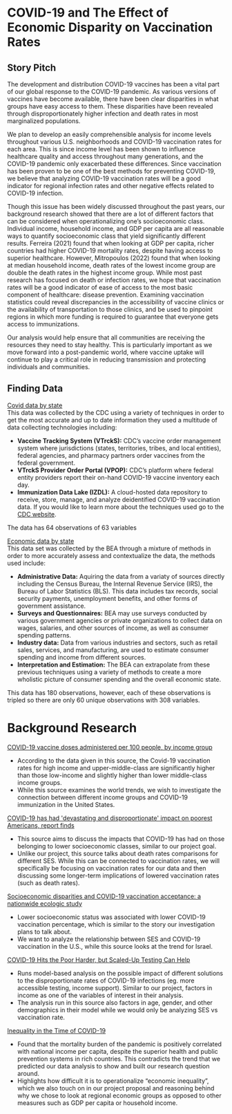 # COVID-19 and The Effect of Economic Disparity on Vaccination Rates

## Story Pitch

The development and distribution COVID-19 vaccines has been a vital part of our global response to the COVID-19 pandemic. As various versions of vaccines have become available, there have been clear disparities in what groups have easy access to them. These disparities have been revealed through disproportionately higher infection and death rates in most marginalized populations.  

We plan to develop an easily comprehensible analysis for income levels throughout various U.S. neighborhoods and COVID-19 vaccination rates for each area. This is since income level has been shown to influence healthcare quality and access throughout many generations, and the COVID-19 pandemic only exacerbated these differences. Since vaccination has been proven to be one of the best methods for preventing COVID-19, we believe that analyzing COVID-19 vaccination rates will be a good indicator for regional infection rates and other negative effects related to COVID-19 infection.  

Though this issue has been widely discussed throughout the past years, our background research showed that there are a lot of different factors that can be considered when operationalizing one’s socioeconomic class. Individual income, household income, and GDP per capita are all reasonable ways to quantify socioeconomic class that yield significantly different results. Ferreira (2021) found that when looking at GDP per capita, richer countries had higher COVID-19 mortality rates, despite having access to superior healthcare. However, Mitropoulos (2022) found that when looking at median household income, death rates of the lowest income group are double the death rates in the highest income group. While most past research has focused on death or infection rates, we hope that vaccination rates will be a good indicator of ease of access to the most basic component of healthcare: disease prevention. Examining vaccination statistics could reveal discrepancies in the accessibility of vaccine clinics or the availability of transportation to those clinics, and be used to pinpoint regions in which more funding is required to guarantee that everyone gets access to immunizations.  

Our analysis would help ensure that all communities are receiving the resources they need to stay healthy.  This is particularly important as we move forward into a post-pandemic world, where vaccine uptake will continue to play a critical role in reducing transmission and protecting individuals and communities.


## Finding Data

[Covid data by state](https://covid.cdc.gov/covid-data-tracker/#vaccinations_vacc-people-booster-percent-pop5)  
This data was collected by the CDC using a variety of techniques in order to get the most accurate and up to date information they used a multitude of data collecting technologies including:  
- **Vaccine Tracking System (VTrckS):** CDC’s vaccine order management system where jurisdictions (states, territories, tribes, and local entities), federal agencies, and pharmacy partners order vaccines from the federal government.
- **VTrckS Provider Order Portal (VPOP):** CDC’s platform where federal entity providers report their on-hand COVID-19 vaccine inventory each day.
- **Immunization Data Lake (IZDL):** A cloud-hosted data repository to receive, store, manage, and analyze deidentified COVID-19 vaccination data.
If you would like to learn more about the techniques used go to the [CDC website](https://www.cdc.gov/coronavirus/2019-ncov/vaccines/reporting-vaccinations.html?CDC_AA_refVal=https%3A%2F%2Fwww.cdc.gov%2Fcoronavirus%2F2019-ncov%2Fvaccines%2Fdistributing%2Fabout-vaccine-data.html).  
  
The data has 64 observations of 63 variables 

[Economic data by state](https://apps.bea.gov/regional/downloadzip.cfm)  
This data set was collected by the BEA through a mixture of methods in order to more accurately assess and contextualize the data, the methods used include:  
- **Administrative Data:** Aquiring the data from a variaty of sources directly including the Census Bureau, the Internal Revenue Service (IRS), the Bureau of Labor Statistics (BLS). This data includes tax records, social security payments, unemployment benefits, and other forms of government assistance.
- **Surveys and Questionnaires:** BEA may use surveys conducted by various government agencies or private organizations to collect data on wages, salaries, and other sources of income, as well as consumer spending patterns.
- **Industry data:** Data from various industries and sectors, such as retail sales, services, and manufacturing, are used to estimate consumer spending and income from different sources.
- **Interpretation and Estimation:** The BEA can extrapolate from these previous techniques using a variety of methods to create a more wholistic picture of consumer spending and the overall economic state.  

This data has 180 observations, however, each of these observations is tripled so there are only 60 unique observations with 308 variables.

# Background Research

[COVID-19 vaccine doses administered per 100 people, by income group](https://ourworldindata.org/grapher/cumulative-covid-vaccinations-income-group)
- According to the data given in this source, the Covid-19 vaccination rates for high income and upper-middle-class are significantly higher than those low-income and slightly higher than lower middle-class income groups.
- While this source examines the world trends, we wish to investigate the connection between different income groups and COVID-19 immunization in the United States.

[COVID-19 has had 'devastating and disproportionate' impact on poorest Americans, report finds](https://abcnews.go.com/Health/covid-19-devastating-disproportionate-impact-poorest-americans-report/story?id=83893515#:~:text=Stream%20on-,COVID%2D19%20has%20had%20'devastating%20and%20disproportionate'%20impact%20on,death%20rates%20of%20wealthy%20Americans.&text=Photographer%20Julia%20Rendleman%20uses%20her,in%20America%20throughout%20the%20pandemic.)
- This source aims to discuss the impacts that COVID-19 has had on those belonging to lower socioeconomic classes, similar to our project goal.
- Unlike our project, this source talks about death rates comparisons for different SES. While this can be connected to vaccination rates, we will specifically be focusing on vaccination rates for our data and then discussing some longer-term implications of lowered vaccination rates (such as death rates).

[Socioeconomic disparities and COVID-19 vaccination acceptance: a nationwide ecologic study](https://www.ncbi.nlm.nih.gov/pmc/articles/PMC8183100/)
- Lower socioeconomic status was associated with lower COVID-19 vaccination percentage, which is similar to the story our investigation plans to talk about.
- We want to analyze the relationship between SES and COVID-19 vaccination in the U.S., while this source looks at the trend for Israel.

[COVID-19 Hits the Poor Harder, but Scaled-Up Testing Can Help](https://www.imf.org/en/Blogs/Articles/2020/12/03/blog-covid-19-hits-the-poor-harder-but-scaled-up-testing-can-help)
- Runs model-based analysis on the possible impact of different solutions to the disproportionate rates of COVID-19 infections (eg. more accessible testing, income support). Similar to our project, factors in income as one of the variables of interest in their analysis.
- The analysis run in this source also factors in age, gender, and other demographics in their model while we would only be analyzing SES vs vaccination rate. 

[Inequality in the Time of COVID-19](https://www.imf.org/external/pubs/ft/fandd/2021/06/inequality-and-covid-19-ferreira.htm)
- Found that the mortality burden of the pandemic is positively correlated with national income per capita, despite the superior health and public prevention systems in rich countries. This contradicts the trend that we predicted our data analysis to show and built our research question around.
- Highlights how difficult it is to operationalize “economic inequality”, which we also touch on in our project proposal and reasoning behind why we chose to look at regional economic groups as opposed to other measures such as GDP per capita or household income. 

